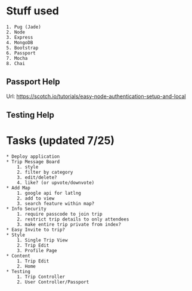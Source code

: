 # Stuff used

    1. Pug (Jade)
    2. Node
    3. Express
    4. MongoDB
    5. Bootstrap
    6. Passport
    7. Mocha
    8. Chai

## Passport Help

Url: https://scotch.io/tutorials/easy-node-authentication-setup-and-local

## Testing Help

# Tasks (updated 7/25)

    * Deploy application
    * Trip Message Board
        1. style
        2. filter by category
        3. edit/delete?
        4. like? (or upvote/downvote)
    * Add Map
        1. google api for latlng
        2. add to view
        3. search feature within map?
    * Info Security
        1. require passcode to join trip
        2. restrict trip details to only attendees
        3. make entire trip private from index?
    * Easy Invite to trip?
    * Style
        1. Single Trip View
        2. Trip Edit
        3. Profile Page
    * Content
        1. Trip Edit
        2. Home
    * Testing
        1. Trip Controller
        2. User Controller/Passport
